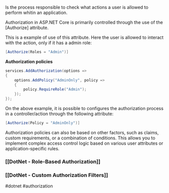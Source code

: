 
Is the process responsible to check what actions a user is allowed to perform whitin an application.

Authorization in ASP.NET Core is primarily controlled through the use of the [Authorize] attribute.

This is a example of use of this attribute. Here the user is allowed to interact with the action, only if it has a admin role: 
```csharp
[Authorize(Roles = "Admin")]
```

**Authorization policies**

```csharp
services.AddAuthorization(options =>  
{  
	options.AddPolicy("AdminOnly", policy =>  
	{  
		policy.RequireRole("Admin");  
	});  
});
```

On the above example, it is possible to configures the authorization process in a controller/action through the following attribute:

```csharp
[Authorize(Policy = "AdminOnly")]
```

Authorization policies can also be based on other factors, such as claims, custom requirements, or a combination of conditions. This allows you to implement complex access control logic based on various user attributes or application-specific rules.

### [[DotNet - Role-Based Authorization]]

### [[DotNet - Custom Authorization Filters]]

#dotnet #authorization 